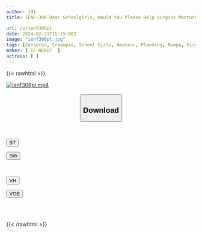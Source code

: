 ```yaml
---
author: j91
title: IENF-306 Dear Schoolgirls, Would You Please Help Virgins Masturbate? A Pure And Kind School Girl Is Excited By Cherry Boy's Hard Dick! ? Raw Creampie Brush Whole!

url: /v/ienf306pl
date: 2024-02-21T15:15:00Z
image: "ienf306pl.jpg"
tags: [Censored, Creampie, School Girls, Amateur, Planning, Nampa, Virgin Man	]
maker: [ IE NERGY  ]
actress: [ ]
---
```



{{< rawhtml >}}

<div class="video" data-videoid="r9aMpwXlbwCbJr3">
    <a href="javascript:;">
        <img src="/v/ienf306pl/ienf306pl.jpg" width="WIDTH" height="HEIGHT" alt="ienf306pl.mp4" loading="lazy">
    </a>
</div>

<script type="text/javascript" src="https://j91.asia/asset/on-demand-st.js"></script>

<br>
  <link rel="stylesheet" href="https://j91.asia/asset/bs5.css">
  
  <center>
  <button class="btn btn-primary" type="button" data-bs-toggle="collapse" data-bs-target=".multi-collapse" aria-expanded="false" aria-controls="multiCollapseExample1 multiCollapseExample2"><h2>Download</h2></button></center>
</p>
<div class="row">
  <div class="col">
    <div class="collapse multi-collapse" id="multiCollapseExample1">
      <div class="card card-body">
	      	      <br>
<div class="buttons">  
<p><a href="https://streamtape.to/v/r9aMpwXlbwCbJr3" target="_blank"><button class="btn-hover color-3"><i class="fa fa-download"></i> ST</button></a></p>
<p><a href="https://cdnwish.com/wd66ojx0bkl2" target="_blank"><button class="btn-hover color-2"><i class="fa fa-download"></i> SW</button></a></p></div>
    </div>
  </div>
</div>
  <div class="col">
    <div class="collapse multi-collapse" id="multiCollapseExample2">
      <div class="card card-body">
	      <br>
<div class="buttons">
<p><a href="https://vidhidepro.com/f/skr64g7ombyb"><button class="btn-hover color-9"><i class="fa fa-download"></i> VH</button></a></p>
<p><a href="https://voe.sx/x13nenmgvt4c"><button class="btn-hover color-8"><i class="fa fa-download"></i> VOE</button></a></p></div>
<br><br>
      </div>
    </div>
  </div>
</div>

{{< /rawhtml >}}